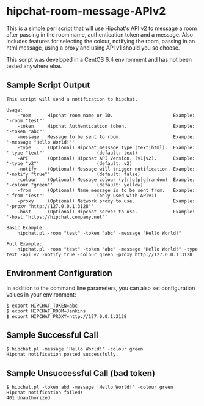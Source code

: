 hipchat-room-message-APIv2
==========================

This is a simple perl script that will use Hipchat's API v2 to message a room after passing in the room name, authentication token and a message. Also includes features for selecting the colour, notifying the room, passing in an html message, using a proxy and using API v1 should you so choose.

This script was developed in a CentOS 6.4 environment and has not been tested anywhere else.

Sample Script Output
--------------------
    This script will send a notification to hipchat.

    Usage:
        -room      Hipchat room name or ID.                      Example: '-room "test"'
        -token     Hipchat Authentication token.                 Example: '-token "abc"'
        -message   Message to be sent to room.                   Example: '-message "Hello World!"'
        -type      (Optional) Hipchat message type (text|html).  Example: '-type "text"'                   (default: text)
        -API       (Optional) Hipchat API Version. (v1|v2).      Example: '-type "v2"'                     (default: v2)
        -notify    (Optional) Message will trigger notification. Example: '-notify "true"'                 (default: false)
        -colour    (Optional) Message colour (y|r|g|p|g|random)  Example: '-colour "green"'                (default: yellow)
        -from      (Optional) Name message is to be sent from.   Example: '-from "Test"'                   (only used with APIv1)
        -proxy     (Optional) Network proxy to use.              Example: '-proxy "http://127.0.0.1:3128"'
        -host      (Optional) Hipchat server to use.             Example: '-host "https://hipchat.company.net"'

    Basic Example:
        hipchat.pl -room "test" -token "abc" -message "Hello World!"

    Full Example:
        hipchat.pl -room "test" -token "abc" -message "Hello World!" -type text -api v2 -notify true -colour green -proxy http://127.0.0.1:3128

Environment Configuration
-------------------------
In addition to the command line parameters, you can also set configuration values in your environment:

    $ export HIPCHAT_TOKEN=abc
    $ export HIPCHAT_ROOM=Jenkins
    $ export HIPCHAT_PROXY=http://127.0.0.1:3128

Sample Successful Call
----------------------
    $ hipchat.pl -message 'Hello World!' -colour green
    Hipchat notification posted successfully.

Sample Unsuccessful Call (bad token)
------------------------------------
    $ hipchat.pl -token abd -message 'Hello World!' -colour green
    Hipchat notification failed!
    401 Unauthorized
